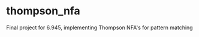 thompson_nfa
============

Final project for 6.945, implementing Thompson NFA's for pattern matching
